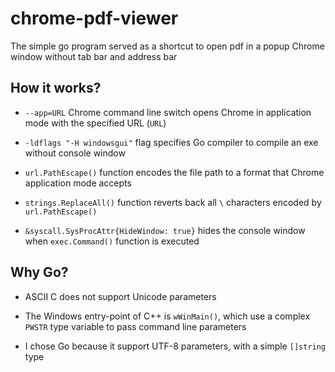 # chrome-pdf-viewer

The simple go program served as a shortcut to open pdf in a popup Chrome window without tab bar and address bar

## How it works?

- `--app=URL` Chrome command line switch opens Chrome in application mode with the specified URL (`URL`)

- `-ldflags "-H windowsgui"` flag specifies Go compiler to compile an exe without console window

- `url.PathEscape()` function encodes the file path to a format that Chrome application mode accepts

- `strings.ReplaceAll()` function reverts back all `\` characters encoded by `url.PathEscape()`

- `&syscall.SysProcAttr{HideWindow: true}` hides the console window when `exec.Command()` function is executed

## Why Go?

- ASCII C does not support Unicode parameters

- The Windows entry-point of C++ is `wWinMain()`, which use a complex `PWSTR` type variable to pass command line parameters

- I chose Go because it support UTF-8 parameters, with a simple `[]string` type
